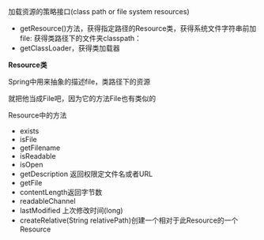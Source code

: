 加载资源的策略接口(class path or file system resources)

* getResource()方法，获得指定路径的Resource类，获得系统文件字符串前加file: 获得类路径下的文件夹classpath：
* getClassLoader，获得类加载器

**Resource类**

Spring中用来抽象的描述file，类路径下的资源

就把他当成File吧，因为它的方法File也有类似的

Resource中的方法

* exists
* isFile
* getFilename
* isReadable
* isOpen
* getDescription 返回权限定文件名或者URL
* getFile
* contentLength返回字节数
* readableChannel
* lastModified  上次修改时间(long)
* createRelative(String relativePath)创建一个相对于此Resource的一个Resource



